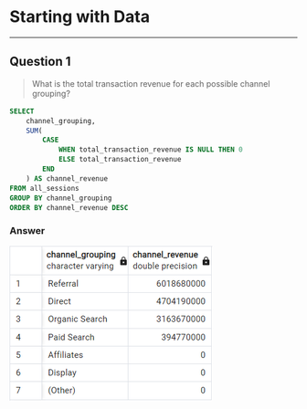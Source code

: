 # Starting with Data
---


## Question 1
> What is the total transaction revenue for each possible channel grouping?

```sql
SELECT
	channel_grouping,
	SUM(
		CASE
			WHEN total_transaction_revenue IS NULL THEN 0
			ELSE total_transaction_revenue
		END
	) AS channel_revenue
FROM all_sessions
GROUP BY channel_grouping
ORDER BY channel_revenue DESC
```

### Answer

![answer_4_1](./images/starting_with_data_q1.png)

